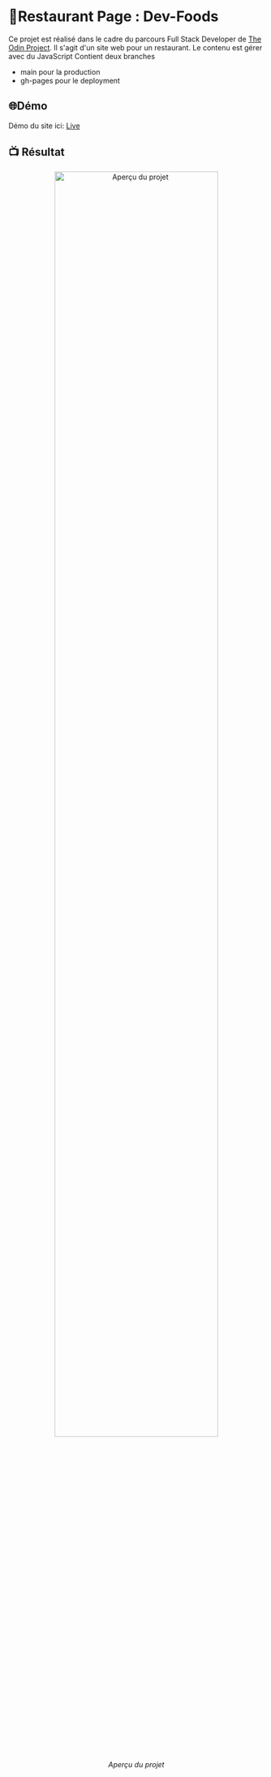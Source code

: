 # 🍱Restaurant Page : Dev-Foods
Ce projet est réalisé dans le cadre du parcours Full Stack Developer de [The Odin Project](https://www.theodinproject.com/lessons/node-path-javascript-restaurant-page). Il s'agit d'un site web pour un restaurant. Le contenu est gérer avec du JavaScript
Contient deux branches 
- main pour la production
- gh-pages pour le deployment 

## 🌐Démo
Démo du site ici: [Live](https://lil-code30.github.io/Restaurant-Page/)

## 📺 Résultat
<div align="center">
  <img src="Output.png" alt="Aperçu du projet" width="80%">
  <p><em> Aperçu du projet</em></p>
</div>
